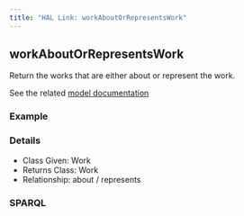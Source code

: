```yaml
---
title: "HAL Link: workAboutOrRepresentsWork"
---
```


## workAboutOrRepresentsWork

Return the works that are either about or represent the work.

See the related [model documentation](/model/object/aboutness/#subject)

### Example



### Details

* Class Given: Work
* Returns Class: Work
* Relationship: about / represents


### SPARQL
```

```

